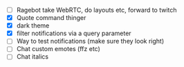 - [ ] Ragebot take WebRTC, do layouts etc, forward to twitch
- [x] Quote command thinger
- [x] dark theme
- [x] filter notifications via a query parameter
- [ ] Way to test notifications (make sure they look right)
- [ ] Chat custom emotes (ffz etc)
- [ ] Chat italics
